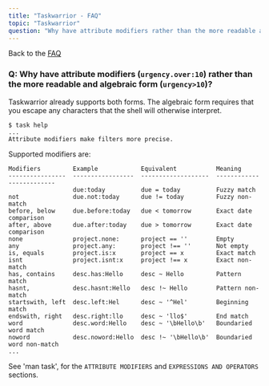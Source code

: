 ```yaml
---
title: "Taskwarrior - FAQ"
topic: "Taskwarrior"
question: "Why have attribute modifiers rather than the more readable and algebraic form?"
---
```


Back to the [FAQ](/support/faq)

### Q: Why have attribute modifiers (`urgency.over:10`) rather than the more readable and algebraic form (`urgency>10`)?

Taskwarrior already supports both forms.
The algebraic form requires that you escape any characters that the shell will otherwise interpret.

```
$ task help
...
Attribute modifiers make filters more precise.
```

Supported modifiers are:

```
Modifiers         Example            Equivalent           Meaning
----------------  -----------------  -------------------  -------------------------
                  due:today          due = today          Fuzzy match
not               due.not:today      due != today         Fuzzy non-match
before, below     due.before:today   due < tomorrow       Exact date comparison
after, above      due.after:today    due > tomorrow       Exact date comparison
none              project.none:      project == ''        Empty
any               project.any:       project !== ''       Not empty
is, equals        project.is:x       project == x         Exact match
isnt              project.isnt:x     project !== x        Exact non-match
has, contains     desc.has:Hello     desc ~ Hello         Pattern match
hasnt,            desc.hasnt:Hello   desc !~ Hello        Pattern non-match
startswith, left  desc.left:Hel      desc ~ '^Hel'        Beginning match
endswith, right   desc.right:llo     desc ~ 'llo$'        End match
word              desc.word:Hello    desc ~ '\bHello\b'   Boundaried word match
noword            desc.noword:Hello  desc !~ '\bHello\b'  Boundaried word non-match
...
```

See 'man task', for the `ATTRIBUTE MODIFIERS` and `EXPRESSIONS AND OPERATORS` sections.
